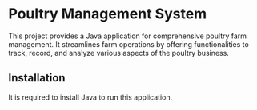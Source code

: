 # Poultry Management System

This project provides a Java application for comprehensive poultry farm management. It streamlines farm operations by offering functionalities to track, record, and analyze various aspects of the poultry business.

## Installation

It is required to install Java to run this application.
